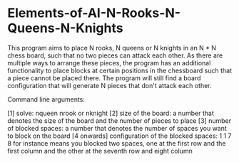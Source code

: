 # Elements-of-AI-N-Rooks-N-Queens-N-Knights

This program aims to place N rooks, N queens or N knights in an N * N chess board, such that no two pieces can attack each other. As there are multiple ways to arrange these pieces, the program has an additional functionality to place blocks at certain positions in the chessboard such that a piece cannot be placed there. The program will still find a board configuration that will generate N pieces that don't attack each other.

Command line arguments: 

[1] solve: nqueen nrook or nknight
[2] size of the board: a number that denotes the size of the board and the number of pieces to place
[3] number of blocked spaces: a number that denotes the number of spaces you want to block on the board
[4 onwards] configuration of the blocked spaces: 1 1 7 8 for instance means you blocked two spaces, one at the first row and the first column and the other at the seventh row and eight column
